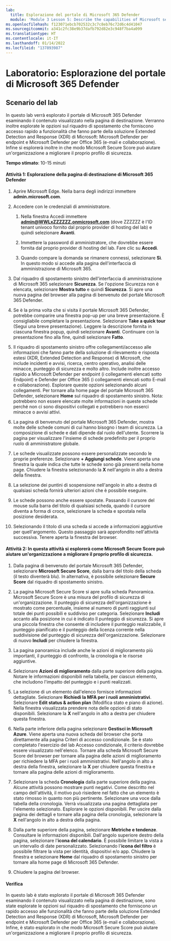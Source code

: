 ```yaml
---
lab:
  title: Esplorazione del portale di Microsoft 365 Defender
  module: 'Module 3 Lesson 5: Describe the capabilities of Microsoft security solutions: Describe security management capabilities of Microsoft 365'
ms.openlocfilehash: f123071ebcb702532c3c7c8eb76c72d6c4d41047
ms.sourcegitcommit: a341c2fc38e9b37dafb792d82e3c948f7ba4a099
ms.translationtype: HT
ms.contentlocale: it-IT
ms.lasthandoff: 01/14/2022
ms.locfileid: "137893987"
---
```

# <a name="lab-explore-the-microsoft-365-defender-portal"></a>Laboratorio: Esplorazione del portale di Microsoft 365 Defender

## <a name="lab-scenario"></a>Scenario del lab
In questo lab verrà esplorato il portale di Microsoft 365 Defender esaminando il contenuto visualizzato nella pagina di destinazione. Verranno inoltre esplorate le opzioni sul riquadro di spostamento che forniscono accesso rapido a funzionalità che fanno parte della soluzione Extended Detection and Response (XDR) di Microsoft: Microsoft Defender per endpoint e Microsoft Defender per Office 365 (e-mail e collaborazione).  Infine si esplorerà inoltre in che modo Microsoft Secure Score può aiutare un'organizzazione a migliorare il proprio profilo di sicurezza.


**Tempo stimato**: 10-15 minuti

#### <a name="task-1--explore-the-microsoft-365-defender-landing-page"></a>Attività 1:  Esplorazione della pagina di destinazione di Microsoft 365 Defender

1. Aprire Microsoft Edge. Nella barra degli indirizzi immettere **admin.microsoft.com**.

1. Accedere con le credenziali di amministratore.
    1. Nella finestra Accedi immettere **admin@WWLxZZZZZZ.onmicrosoft.com** (dove ZZZZZZ è l'ID tenant univoco fornito dal proprio provider di hosting del lab) e quindi selezionare **Avanti**.
   
    1. Immettere la password di amministratore, che dovrebbe essere fornita dal proprio provider di hosting del lab. Fare clic su **Accedi**.
    1. Quando compare la domanda se rimanere connessi, selezionare **Sì**. In questo modo si accede alla pagina dell'interfaccia di amministrazione di Microsoft 365.

1. Dal riquadro di spostamento sinistro dell'interfaccia di amministrazione di Microsoft 365 selezionare **Sicurezza**.  Se l'opzione Sicurezza non è elencata, selezionare **Mostra tutto** e quindi **Sicurezza**.  Si apre una nuova pagina del browser alla pagina di benvenuto del portale Microsoft 365 Defender.  

1. Se è la prima volta che si visita il portale Microsoft 365 Defender, potrebbe comparire una finestra pop-up per una breve presentazione.  È consigliabile completare la presentazione.  Selezionare **Take a quick tour** (Segui una breve presentazione).  Leggere la descrizione fornita in ciascuna finestra popup, quindi selezionare **Avanti**. Continuare con la presentazione fino alla fine, quindi selezionare **Fatto**.

1. Il riquadro di spostamento sinistro offre collegamenti/accesso alle informazioni che fanno parte della soluzione di rilevamento e risposta estesi (XDR, Extended Detection and Response) di Microsoft, che include incidenti e avvisi, ricerca, centro operativo, analisi delle minacce, punteggio di sicurezza e molto altro.  Include inoltre accesso rapido a Microsoft Defender per endpoint (i collegamenti elencati sotto Endpoint) e Defender per Office 365 (i collegamenti elencati sotto E-mail e collaborazione).  Esplorare queste opzioni selezionando alcuni collegamenti.   Per tornare alla home page del portale Microsoft 365 Defender, selezionare **Home** sul riquadro di spostamento sinistro.  Nota: potrebbero non essere elencate molte informazioni in queste schede perché non ci sono dispositivi collegati e potrebbero non esserci minacce o avvisi attivi.

1. La pagina di benvenuto del portale Microsoft 365 Defender, mostra molte delle schede comuni di cui hanno bisogno i team di sicurezza. La composizione di schede e dati dipende dal ruolo dell'utente. Scorrere la pagina per visualizzare l'insieme di schede predefinito per il proprio ruolo di amministratore globale.

1. Le schede visualizzate possono essere personalizzate secondo le proprie preferenze.  Selezionare **+ Aggiungi schede**. Viene aperta una finestra la quale indica che tutte le schede sono già presenti nella home page.  Chiudere la finestra selezionando la **X** nell'angolo in alto a destra della finestra.

1. La selezione dei puntini di sospensione nell'angolo in alto a destra di qualsiasi scheda fornirà ulteriori azioni che è possibile eseguire.  

1. Le schede possono anche essere spostate. Passando il cursore del mouse sulla barra del titolo di qualsiasi scheda, quando il cursore diventa a forma di croce, selezionare la scheda e spostala nella posizione desiderata.

1. Selezionando il titolo di una scheda si accede a informazioni aggiuntive per quell'argomento. Questo passaggio sarà approfondito nell'attività successiva.  Tenere aperta la finestra del browser.

#### <a name="task-2-in-this-task-you-will-explore-how-microsoft-secure-score-can-help-an-organization-improve-its-security-posture"></a>Attività 2: In questa attività si esplorerà come Microsoft Secure Score può aiutare un'organizzazione a migliorare il proprio profilo di sicurezza.

1. Dalla pagina di benvenuto del portale Microsoft 365 Defender, selezionare **Microsoft Secure Score**, dalla barra del titolo della scheda (il testo diventerà blu).  In alternativa, è possibile selezionare **Secure Score** dal riquadro di spostamento sinistro.

1. La pagina Microsoft Secure Score si apre sulla scheda Panoramica.  Microsoft Secure Score è una misura del profilo di sicurezza di un'organizzazione. Il punteggio di sicurezza dell'organizzazione è mostrato come percentuale, insieme al numero di punti raggiunti sul totale dei punti possibili e suddiviso per categoria. Selezionare **Includi** accanto alla posizione in cui è indicato Il punteggio di sicurezza.  Si apre una piccola finestra che consente di includere il punteggio realizzabile, il punteggio pianificato e il punteggio della licenza corrente nella suddivisione del punteggio di sicurezza dell'organizzazione.  Selezionare di nuovo **Includi** per chiudere la finestra.

1. La pagina panoramica include anche le azioni di miglioramento più importanti, il punteggio di confronto, la cronologia e le risorse aggiuntive.

1. Selezionare **Azioni di miglioramento** dalla parte superiore della pagina.  Notare le informazioni disponibili nella tabella, per ciascun elemento, che includono l'impatto del punteggio e i punti realizzati.  

1. La selezione di un elemento dall'elenco fornisce informazioni dettagliate.  Selezionare **Richiedi la MFA per i ruoli amministrativi**.  Selezionare **Edit status & action plan** (Modifica stato e piano di azione).  Nella finestra visualizzata prendere nota delle opzioni di stato disponibili. Selezionare la **X** nell'angolo in alto a destra per chiudere questa finestra.

1. Nella parte inferiore della pagina selezionare **Gestisci in Microsoft Azure**.  Viene aperta una nuova scheda del browser che porta direttamente alla pagina Criteri di accesso condizionale.  Se è stato completato l'esercizio del lab Accesso condizionale, il criterio dovrebbe essere visualizzato nell'elenco. Tornare alla scheda Microsoft Secure Score del browser per tornare alla pagina delle azioni di miglioramento per richiedere la MFA per i ruoli amministrativi. Nell'angolo in alto a destra della finestra, selezionare la **X** per chiudere questa finestra e tornare alla pagina delle azioni di miglioramento.

1. Selezionare la scheda **Cronologia** dalla parte superiore della pagina.  Alcune attività possono mostrare punti negativi.  Come descritto nel campo dell'attività, il motivo può risiedere nel fatto che un elemento è stato rimosso in quanto non più pertinente.  Selezionare una voce dalla tabella della cronologia.  Verrà visualizzata una pagina dettagliata per l'elemento selezionato.  Esplorare le opzioni disponibili.  Per uscire dalla pagina dei dettagli e tornare alla pagina della cronologia, selezionare la **X** nell'angolo in alto a destra della pagina.

1. Dalla parte superiore della pagina, selezionare **Metriche e tendenze**.  Consultare le informazioni disponibili.  Dall'angolo superiore destro della pagina, selezionare l'**icona del calendario**.  È possibile limitare la vista a un intervallo di date personalizzato.  Selezionando l'**icona del filtro** è possibile filtrare la vista per identità, dispositivi e/o app.  Chiudere la finestra e selezionare **Home** dal riquadro di spostamento sinistro per tornare alla home page di Microsoft 365 Defender.

1. Chiudere la pagina del browser.

#### <a name="review"></a>Verifica
In questo lab è stato esplorato il portale di Microsoft 365 Defender esaminando il contenuto visualizzato nella pagina di destinazione, sono state esplorate le opzioni sul riquadro di spostamento che forniscono un rapido accesso alle funzionalità che fanno parte della soluzione Extended Detection and Response (XDR) di Microsoft, Microsoft Defender per endpoint e Microsoft Defender per Office 365 (e-mail e collaborazione).  Infine, è stato esplorato in che modo Microsoft Secure Score può aiutare un'organizzazione a migliorare il proprio profilo di sicurezza.
